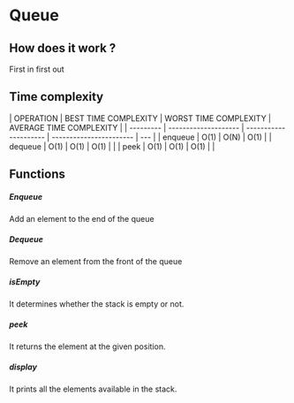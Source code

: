# Queue

## How does it work ?

First in first out

## Time complexity

| OPERATION | BEST TIME COMPLEXITY | WORST TIME COMPLEXITY | AVERAGE TIME COMPLEXITY |
| --------- | -------------------- | --------------------- | ----------------------- | --- |
| enqueue   | O(1)                 | O(N)                  | O(1)                    |
| dequeue   | O(1)                 | O(1)                  | O(1)                    |     |
| peek      | O(1)                 | O(1)                  | O(1)                    |     |

## Functions

##### Enqueue

Add an element to the end of the queue

##### Dequeue

Remove an element from the front of the queue

##### isEmpty

It determines whether the stack is empty or not.

##### peek

It returns the element at the given position.

##### display

It prints all the elements available in the stack.
